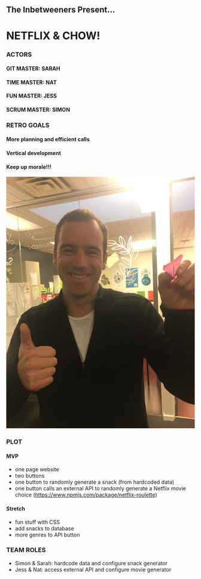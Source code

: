 ## The Inbetweeners Present...
# NETFLIX & CHOW!

### ACTORS
#### GIT MASTER: SARAH
#### TIME MASTER: NAT
#### FUN MASTER: JESS
#### SCRUM MASTER: SIMON

### RETRO GOALS
#### More planning and efficient calls
#### Vertical development
#### Keep up morale!!!
![Alt text](https://github.com/GroupProjects-hihi2017/NetflixandChow/blob/master/Image%20uploaded%20from%20iOS.jpg)

### PLOT
#### MVP
- one page website
- two buttons
- one button to randomly generate a snack (from hardcoded data)
- one button calls an external API to randomly generate a Netflix movie choice (https://www.npmjs.com/package/netflix-roulette)

#### Stretch
- fun stuff with CSS
- add snacks to database
- more genres to API button

### TEAM ROLES
- Simon & Sarah: hardcode data and configure snack generator
- Jess & Nat: access external API and configure movie generator  
